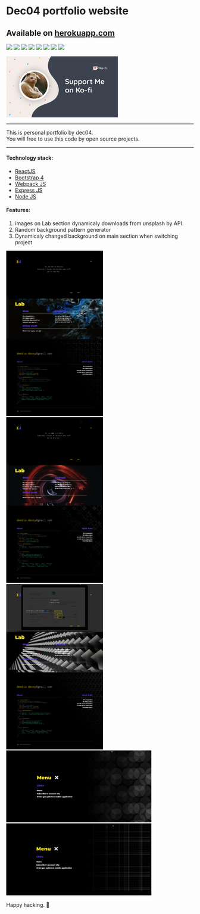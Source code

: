 # Dec04 portfolio website
## Available on [herokuapp.com](https://dec04-pf.herokuapp.com/)

![](https://img.shields.io/github/deployments/dec04/my-portfolio/dec04-pf?style=for-the-badge)
![](https://img.shields.io/github/package-json/v/dec04/my-portfolio?style=for-the-badge)
![](https://img.shields.io/github/languages/count/dec04/my-portfolio?style=for-the-badge)
![](https://img.shields.io/github/languages/top/dec04/my-portfolio?style=for-the-badge)
![](https://img.shields.io/github/commit-activity/y/dec04/my-portfolio?style=for-the-badge)
![](https://img.shields.io/github/last-commit/dec04/my-portfolio?style=for-the-badge)
![](https://img.shields.io/github/languages/code-size/dec04/my-portfolio?style=for-the-badge)
![](https://img.shields.io/github/issues/dec04/my-portfolio?style=for-the-badge)

<a href="https://ko-fi.com/dmediadecoy"><img src="exampleImgs/ko-fi.png" width="300"></a>
<hr>

This is personal portfolio by dec04.<br>
You will free to use this code by open source projects.
<hr>

#### Technology stack:

  - [ReactJS](https://reactjs.org/)
  - [Bootstrap 4](https://getbootstrap.com/)
  - [Webpack JS](https://webpack.js.org/)
  - [Express JS](https://expressjs.com/)
  - [Node JS](https://nodejs.org/)

#### Features:

 1. images on Lab section dynamicaly downloads from unsplash by API.
 2. Random background pattern generator
 3. Dynamicaly changed background on main section when switching project

<a href="https://ko-fi.com/dmediadecoy"><img src="exampleImgs/prScreen1.png" width="260"></a>
<a href="https://ko-fi.com/dmediadecoy"><img src="exampleImgs/prScreen2.png" width="260"></a>
<a href="https://ko-fi.com/dmediadecoy"><img src="exampleImgs/prScreen3.png" width="260"></a>
<a href="https://ko-fi.com/dmediadecoy"><img src="exampleImgs/prScreen4.png" width="390"></a>
<a href="https://ko-fi.com/dmediadecoy"><img src="exampleImgs/prScreen5.png" width="390"></a>

Happy hacking. :heart_decoration:

